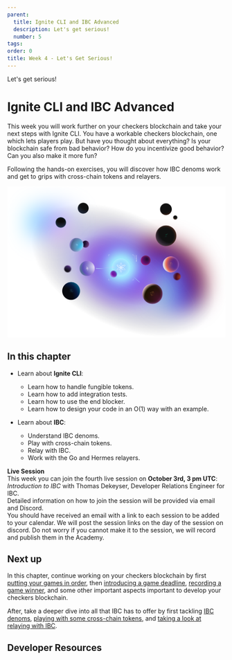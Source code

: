 ```yaml
---
parent:
  title: Ignite CLI and IBC Advanced
  description: Let's get serious!
  number: 5
tags:
order: 0
title: Week 4 - Let's Get Serious!
---
```


<div class="tm-overline tm-rf-1 tm-lh-title tm-medium tm-muted">Let's get serious!</div>
<h1 class="mt-4 mb-6">Ignite CLI and IBC Advanced</h1>

This week you will work further on your checkers blockchain and take your next steps with Ignite CLI. You have a workable checkers blockchain, one which lets players play. But have you thought about everything? Is your blockchain safe from bad behavior? How do you incentivize good behavior? Can you also make it more fun?

Following the hands-on exercises, you will discover how IBC denoms work and get to grips with cross-chain tokens and relayers.

![LP image - Week 4](./images/planet-collection.svg)

## In this chapter

<HighlightBox type="learning">

* Learn about **Ignite CLI**:
  * Learn how to handle fungible tokens.
  * Learn how to add integration tests.
  * Learn how to use the end blocker.
  * Learn how to design your code in an O(1) way with an example.

* Learn about **IBC**:
  * Understand IBC denoms.
  * Play with cross-chain tokens.
  * Relay with IBC.
  * Work with the Go and Hermes relayers.

</HighlightBox>

<HighlightBox type="info">

**Live Session**
<br/>
This week you can join the fourth live session on **October 3rd, 3 pm UTC**: _Introduction to IBC_ with Thomas Dekeyser, Developer Relations Engineer for IBC.
<br/>
Detailed information on how to join the session will be provided via email and Discord.
<br/>
You should have received an email with a link to each session to be added to your calendar. We will post the session links on the day of the session on discord. Do not worry if you cannot make it to the session, we will record and publish them in the Academy.

</HighlightBox>

## Next up

In this chapter, continue working on your checkers blockchain by first [putting your games in order](/hands-on-exercise/2-ignite-cli-adv/1-game-fifo.md), then [introducing a game deadline](/hands-on-exercise/2-ignite-cli-adv/2-game-deadline.md), [recording a game winner](/hands-on-exercise/2-ignite-cli-adv/3-game-winner.md), and some other important aspects important to develop your checkers blockchain.

After, take a deeper dive into all that IBC has to offer by first tackling [IBC denoms](/tutorials/5-ibc-dev/index.md), [playing with some cross-chain tokens](/hands-on-exercise/4-ibc-adv/1-wager-denom.md), and [taking a look at relaying with IBC](/hands-on-exercise/4-ibc-adv/2-relayer-intro.md).

## Developer Resources

<div v-for="resource in $themeConfig.resources">
  <Resource
    :title="resource.title"
    :description="resource.description"
    :links="resource.links"
    :image="resource.image"
    :large="true"
  />
  <br/>
</div>
